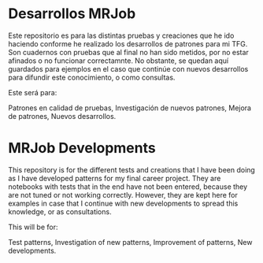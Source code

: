 # Desarrollos MRJob
Este repositorio es para las distintas pruebas y creaciones que he ido haciendo conforme he realizado los desarrollos de patrones para mi TFG. Son cuadernos con pruebas que al final no han sido metidos, por no estar afinados o no funcionar correctamnte.
No obstante, se quedan aquí guardados para ejemplos en el caso que continúe con nuevos desarrollos para difundir este conocimiento, o como consultas.

Este será para:

Patrones en calidad de pruebas,
Investigación de nuevos patrones,
Mejora de patrones,
Nuevos desarrollos.


# MRJob Developments
This repository is for the different tests and creations that I have been doing as I have developed patterns for my final career project. 
They are notebooks with tests that in the end have not been entered, because they are not tuned or not working correctly.
However, they are kept here for examples in case that I continue with new developments to spread this knowledge, or as consultations.

This will be for:

Test patterns,
Investigation of new patterns,
Improvement of patterns,
New developments.
